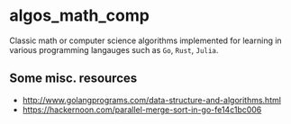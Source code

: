 # algos\_math\_comp
Classic math or computer science algorithms implemented for learning in various programming langauges such as `Go`, `Rust`, `Julia`.



## Some misc. resources

* http://www.golangprograms.com/data-structure-and-algorithms.html
* https://hackernoon.com/parallel-merge-sort-in-go-fe14c1bc006

